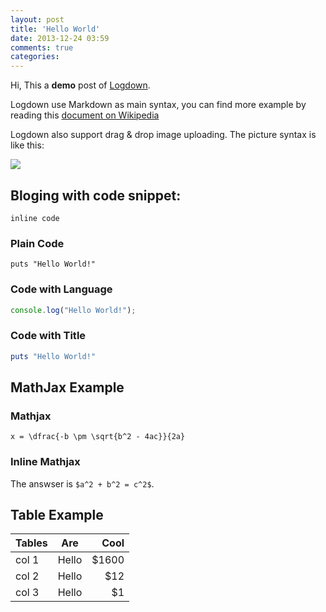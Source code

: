 ```yaml
---
layout: post
title: 'Hello World'
date: 2013-12-24 03:59
comments: true
categories: 
---
```

Hi, This a **demo** post of [Logdown](http://logdown.com). 

Logdown use Markdown as main syntax, you can find more example by reading this [document on Wikipedia](http://en.wikipedia.org/wiki/Markdown)

Logdown also support drag & drop image uploading. The picture syntax is like this:

![](http://logdown.com/images/logo.png)

## Bloging with code snippet:

`inline code`

### Plain Code

```
puts "Hello World!"
```

### Code with Language

```javascript
console.log("Hello World!");
```

### Code with Title

```ruby hello_world.rb
puts "Hello World!"
```


## MathJax Example

### Mathjax

```mathjax
x = \dfrac{-b \pm \sqrt{b^2 - 4ac}}{2a}
```

### Inline Mathjax

The answser is `$a^2 + b^2 = c^2$`.

## Table Example

| Tables        | Are           | Cool  |
| ------------- |:-------------:| -----:|
| col 1         | Hello         | $1600 |
| col 2         | Hello         |   $12 |
| col 3         | Hello         |    $1 |
